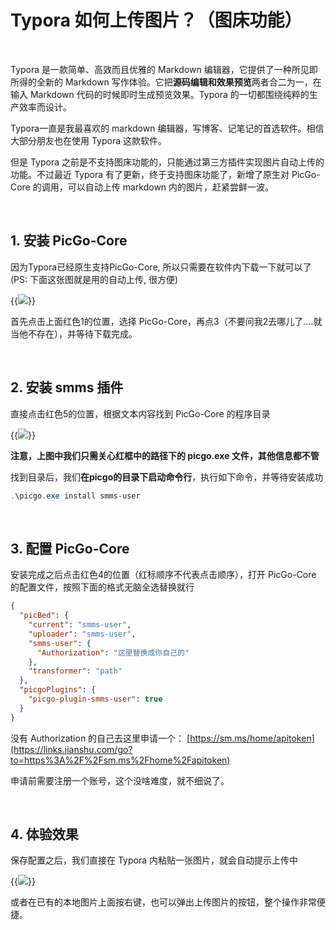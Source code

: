# Typora 如何上传图片？（图床功能）


<!--more-->

​	

Typora 是一款简单、高效而且优雅的 Markdown 编辑器，它提供了一种所见即所得的全新的 Markdown 写作体验。它把**源码编辑和效果预览**两者合二为一，在输入 Markdown 代码的时候即时生成预览效果。Typora 的一切都围绕纯粹的生产效率而设计。

Typora一直是我最喜欢的 markdown 编辑器，写博客、记笔记的首选软件。相信大部分朋友也在使用 Typora 这款软件。

但是 Typora 之前是不支持图床功能的，只能通过第三方插件实现图片自动上传的功能。不过最近 Typora 有了更新，终于支持图床功能了，新增了原生对 PicGo-Core 的调用，可以自动上传 markdown 内的图片，赶紧尝鲜一波。

​	

## 1. 安装 PicGo-Core

因为Typora已经原生支持PicGo-Core, 所以只需要在软件内下载一下就可以了(PS: 下面这张图就是用的自动上传, 很方便)

{{<image src="https://i.loli.net/2020/07/15/Cc4bTxA9mEaojZr.png" >}}

首先点击上面红色1的位置，选择 PicGo-Core，再点3（不要问我2去哪儿了....就当他不存在），并等待下载完成。

​	

## 2. 安装 smms 插件

直接点击红色5的位置，根据文本内容找到 PicGo-Core 的程序目录

{{<image src="https://i.loli.net/2020/07/15/mfJ7g9GLxShQcPE.png" >}}

**注意，上图中我们只需关心红框中的路径下的 picgo.exe 文件，其他信息都不管**

找到目录后，我们**在picgo的目录下启动命令行**，执行如下命令，并等待安装成功

```powershell
.\picgo.exe install smms-user
```

​	

## 3. 配置 PicGo-Core

安装完成之后点击红色4的位置（红标顺序不代表点击顺序），打开 PicGo-Core 的配置文件，按照下面的格式无脑全选替换就行

```json
{
  "picBed": {
    "current": "smms-user",
    "uploader": "smms-user",
    "smms-user": {
      "Authorization": "这里替换成你自己的"
    },
    "transformer": "path"
  },
  "picgoPlugins": {
    "picgo-plugin-smms-user": true
  }
}
```

没有 Authorization 的自己去这里申请一个： [https://sm.ms/home/apitoken](https://links.jianshu.com/go?to=https%3A%2F%2Fsm.ms%2Fhome%2Fapitoken)

申请前需要注册一个账号，这个没啥难度，就不细说了。

​	

## 4. 体验效果

保存配置之后，我们直接在 Typora 内粘贴一张图片，就会自动提示上传中

{{<image src="https://i.loli.net/2020/07/15/davDboUKiGqzMpP.gif">}}

或者在已有的本地图片上面按右键，也可以弹出上传图片的按钮，整个操作非常便捷。


